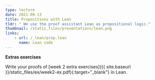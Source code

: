 ```yaml
---
type: lecture
date: 2021-09-13
title: Propositions with Lean
tldr: " We use the proof assistant Lean as propositional logic."
thumbnail: /static_files/presentations/lean.png 
links: 
    - url: /_lean/prop.lean
      name: Lean code
---
```

**Extras exercises** 

Write your proofs of [week 2 extra exercises]({{ site.baseurl }}/static_files/ex/week2-ex.pdf){:target="_blank"} in Lean. 
